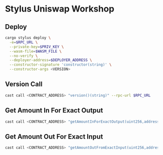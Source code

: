 # Stylus Uniswap Workshop

## Deploy

```bash
cargo stylus deploy \
  -e=$RPC_URL \
  --private-key=$PRIV_KEY \
  --wasm-file=$WASM_FILE \
  --no-verify \
  --deployer-address=$DEPLOYER_ADDRESS \
  --constructor-signature 'constructor(string)' \
  --constructor-args <VERSION>
```

## Version Call

```bash
cast call <CONTRACT_ADDRESS> "version()(string)" --rpc-url $RPC_URL
```

## Get Amount In For Exact Output

```bash
cast call <CONTRACT_ADDRESS> "getAmountInForExactOutput(uint256,address,address,bool)(uint256)" <amountOut> <input> <output> <zeroForOne> --rpc-url $RPC_URL
```

## Get Amount Out For Exact Input

```bash
cast call <CONTRACT_ADDRESS> "getAmountOutFromExactInput(uint256,address,address,bool)(uint256)" <amountIn> <input> <output>  <zeroForOne> --rpc-url $RPC_URL
```
